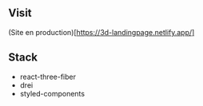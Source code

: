 ## Visit

(Site en production)[https://3d-landingpage.netlify.app/]

## Stack
- react-three-fiber
- drei
- styled-components
